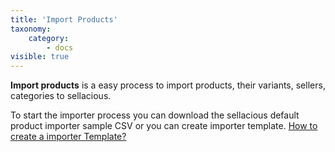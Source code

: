 ```yaml
---
title: 'Import Products'
taxonomy:
    category:
        - docs
visible: true
---
```


**Import products** is a easy process to import products, their variants, sellers, categories to sellacious.

To start the importer process you can download the sellacious default product importer sample CSV or you can create importer template. [How to create a importer Template?](https://www.sellacious.com/learn/import-and-export/import-templates)